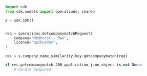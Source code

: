 <!-- Start SDK Example Usage -->
```python
import sdk
from sdk.models import operations, shared

s = sdk.SDK()


req = operations.GetcompanymatchRequest(
    company="Medhurst - Rau",
    license="quibusdam",
)
    
res = s.company_name_similarity_key.getcompanymatch(req)

if res.getcompanymatch_200_application_json_object is not None:
    # handle response
```
<!-- End SDK Example Usage -->